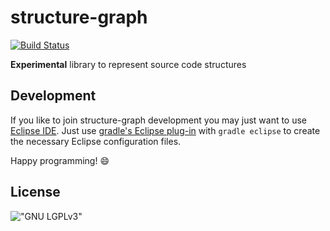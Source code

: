 # structure-graph #

[![Build Status](https://travis-ci.org/hschink/structure-graph.png?branch=master)](https://travis-ci.org/hschink/structure-graphs)

**Experimental** library to represent source code structures

## Development ##

If you like to join structure-graph development you may just want to use [Eclipse IDE][eclipse].
Just use [gradle's Eclipse plug-in][eclipse plug-in] with ``gradle eclipse`` to create the necessary Eclipse
configuration files.

Happy programming! :smile:

[eclipse]: [http://www.eclipse.org/]
[eclipse plug-in]: [http://www.gradle.org/docs/current/userguide/eclipse_plugin.html]

## License ##

!["GNU LGPLv3"](http://www.gnu.org/graphics/lgplv3-88x31.png)

[gpl]: http://www.gnu.org/licenses/gpl-3.0.en.html